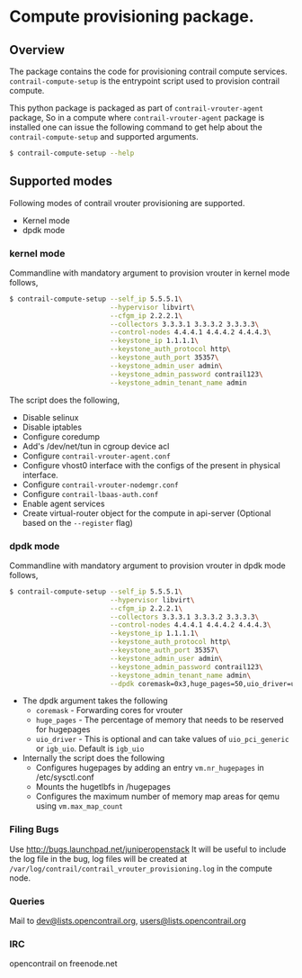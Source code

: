 Compute provisioning package.
=============================

## Overview
The package contains the code for provisioning contrail compute services. `contrail-compute-setup` is the entrypoint script used to provision contrail compute.

This python package is packaged as part of `contrail-vrouter-agent` package, So in a compute where `contrail-vrouter-agent` package is installed one can issue the following command to get help about the `contrail-compute-setup` and supported arguments.

```sh
$ contrail-compute-setup --help
```

## Supported modes
Following modes of contrail vrouter provisioning are supported.

* Kernel mode
* dpdk mode

###  kernel mode
Commandline with mandatory argument to provision vrouter in kernel mode follows,

```sh
$ contrail-compute-setup --self_ip 5.5.5.1\
                         --hypervisor libvirt\
                         --cfgm_ip 2.2.2.1\
                         --collectors 3.3.3.1 3.3.3.2 3.3.3.3\
                         --control-nodes 4.4.4.1 4.4.4.2 4.4.4.3\
                         --keystone_ip 1.1.1.1\
                         --keystone_auth_protocol http\
                         --keystone_auth_port 35357\
                         --keystone_admin_user admin\
                         --keystone_admin_password contrail123\
                         --keystone_admin_tenant_name admin
```

The  script does the following,

* Disable selinux
* Disable iptables
* Configure coredump
* Add's /dev/net/tun in cgroup device acl
* Configure `contrail-vrouter-agent.conf`
* Configure vhost0 interface with the configs of the present in physical interface.
* Configure `contrail-vrouter-nodemgr.conf`
* Configure `contrail-lbaas-auth.conf`
* Enable agent services
* Create virtual-router object for the compute in api-server (Optional based on the `--register` flag)

### dpdk mode
Commandline with mandatory argument to provision vrouter in dpdk mode follows,

```sh
$ contrail-compute-setup --self_ip 5.5.5.1\
                         --hypervisor libvirt\
                         --cfgm_ip 2.2.2.1\
                         --collectors 3.3.3.1 3.3.3.2 3.3.3.3\
                         --control-nodes 4.4.4.1 4.4.4.2 4.4.4.3\
                         --keystone_ip 1.1.1.1\
                         --keystone_auth_protocol http\
                         --keystone_auth_port 35357\
                         --keystone_admin_user admin\
                         --keystone_admin_password contrail123\
                         --keystone_admin_tenant_name admin\
                         --dpdk coremask=0x3,huge_pages=50,uio_driver=uio_pci_generic
```

* The dpdk argument takes the following
    * `coremask` - Forwarding cores for vrouter
    * `huge_pages` - The percentage of memory that needs to be reserved for hugepages
    * `uio_driver` - This is optional and can take values of `uio_pci_generic` or `igb_uio`. Default is `igb_uio`
* Internally the script does the following
    * Configures hugepages by adding an entry `vm.nr_hugepages` in /etc/sysctl.conf
    * Mounts the hugetlbfs in /hugepages
    * Configures the maximum number of memory map areas for qemu using `vm.max_map_count`

### Filing Bugs
Use http://bugs.launchpad.net/juniperopenstack
It will be useful to include the log file in the bug, log files will be created at `/var/log/contrail/contrail_vrouter_provisioning.log` in the compute node.

### Queries
Mail to
dev@lists.opencontrail.org,
users@lists.opencontrail.org

### IRC
opencontrail on freenode.net

